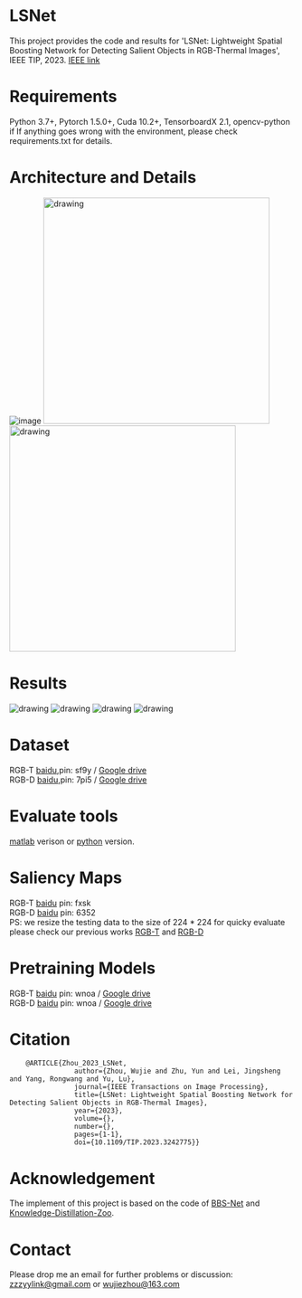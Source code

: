 # LSNet
This project provides the code and results for 'LSNet: Lightweight Spatial Boosting Network for Detecting Salient Objects in RGB-Thermal Images', IEEE TIP, 2023. [IEEE link](https://ieeexplore.ieee.org/document/10042233)  <br>

# Requirements
Python 3.7+, Pytorch 1.5.0+, Cuda 10.2+, TensorboardX 2.1, opencv-python
if If anything goes wrong with the environment, please check requirements.txt for details.

# Architecture and Details
   ![image](https://user-images.githubusercontent.com/38373305/218299592-13bb523b-8f1d-485f-9c65-137dca4e1544.png)
<img src="https://user-images.githubusercontent.com/38373305/218299628-8b7bbdc5-39b2-4d68-9cdb-828e617c0bab.png" alt="drawing" width="400" height="400"/> <img src="https://user-images.githubusercontent.com/38373305/218299686-8a7e7cae-8970-4e56-a4b1-4986b872741f.png" alt="drawing" width="400" height="400"/>

# Results
<img src="https://user-images.githubusercontent.com/38373305/218301004-4556a1c6-b76b-44b6-aeab-1f48b15cc17d.png" alt="drawing"/>
<img src="https://user-images.githubusercontent.com/38373305/218301024-cbf9bfbc-b3e2-4e44-89a2-106fafeda465.png" alt="drawing"/>
<img src="https://user-images.githubusercontent.com/38373305/218301046-2fab51b0-4566-43d0-a861-9d6ee7136cb1.png" alt="drawing"/>
<img src="https://user-images.githubusercontent.com/38373305/218301207-f40f0a86-247c-4da2-85a2-a9b17fae4ec8.png" alt="drawing"/>

# Dataset 
RGB-T [baidu](https://pan.baidu.com/s/1fDht3BmqIYPks_iquST5hQ),pin: sf9y / [Google drive](https://drive.google.com/file/d/1vjdD13DTh9mM69mRRRdFBbpWbmj6MSKj/view?usp=share_link) <br>
RGB-D  [baidu](https://pan.baidu.com/s/1A-fwxAtnwMPuznn1PCATWg),pin: 7pi5 / [Google drive](https://drive.google.com/file/d/1WzTuHQJCKPE5OreanoU0N2e82Y1_VZyA/view?usp=share_link) <br>

# Evaluate tools
[matlab](https://github.com/DengPingFan/CODToolbox) verison or [python](https://github.com/lartpang/PySODMetrics) version.

# Saliency Maps
RGB-T [baidu](https://pan.baidu.com/s/1i5GwM0C0OfE5D5VLXlBkVA) pin: fxsk <br>
RGB-D [baidu](https://pan.baidu.com/s/1bAlk753MeeRG0BLMJXAzxQ) pin: 6352 <br>
PS: we resize the testing data to the size of 224 * 224 for quicky evaluate please check our previous works [RGB-T](https://github.com/zyrant/APNet) and [RGB-D](https://github.com/zyrant/CCAFNet)

# Pretraining Models
RGB-T [baidu](https://pan.baidu.com/s/1aGP283gNpb3oosvbq4OSDg) pin: wnoa / [Google drive](https://drive.google.com/drive/folders/17xmRA5zhLeIIS_-1EXbhxhPoW-Xn40xl?usp=sharing) <br>
RGB-D [baidu](https://pan.baidu.com/s/1aGP283gNpb3oosvbq4OSDg) pin: wnoa / [Google drive](https://drive.google.com/drive/folders/17xmRA5zhLeIIS_-1EXbhxhPoW-Xn40xl?usp=sharing) <br>

# Citation
        @ARTICLE{Zhou_2023_LSNet,
                    author={Zhou, Wujie and Zhu, Yun and Lei, Jingsheng and Yang, Rongwang and Yu, Lu},
                    journal={IEEE Transactions on Image Processing}, 
                    title={LSNet: Lightweight Spatial Boosting Network for Detecting Salient Objects in RGB-Thermal Images}, 
                    year={2023},
                    volume={},
                    number={},
                    pages={1-1},
                    doi={10.1109/TIP.2023.3242775}}
                
                

# Acknowledgement
The implement of this project is based on the code of [BBS-Net](https://github.com/zyjwuyan/BBS-Net) and [Knowledge-Distillation-Zoo](https://github.com/AberHu/Knowledge-Distillation-Zoo).

# Contact
Please drop me an email for further problems or discussion: zzzyylink@gmail.com or wujiezhou@163.com
